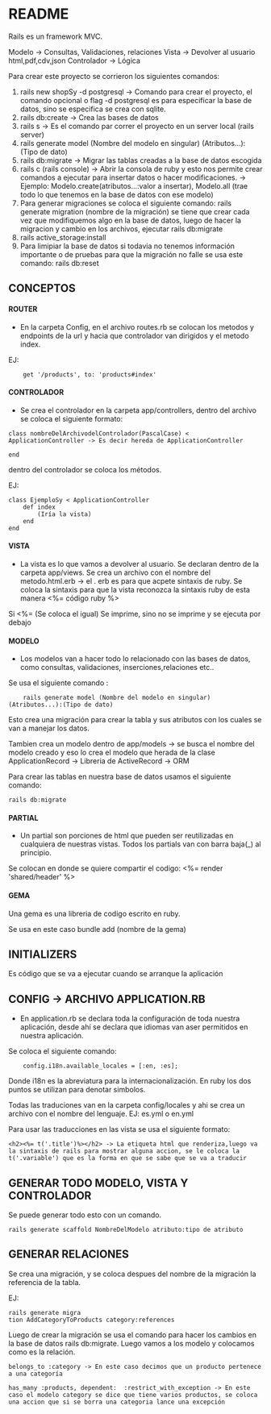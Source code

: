 # README
Rails es un framework MVC.

Modelo -> Consultas, Validaciones, relaciones
Vista -> Devolver al usuario html,pdf,cdv,json
Controlador -> Lógica

Para crear este proyecto se corrieron los siguientes comandos:

1. rails new shopSy -d postgresql -> Comando para crear el proyecto, el comando opcional o flag -d postgresql es para especificar la base de datos, sino se especifica se crea con sqlite.
2. rails db:create -> Crea las bases de datos
3. rails s -> Es el comando par correr el proyecto en un server local (rails server)
4. rails generate model (Nombre del modelo en singular) (Atributos...):(Tipo de dato)
5. rails db:migrate  -> Migrar las tablas creadas a la base de datos escogida
6. rails c (rails console) -> Abrir la consola de ruby y esto nos permite crear comandos a ejecutar para insertar datos o hacer modificaciones. -> Ejemplo: Modelo.create(atributos...:valor a insertar), Modelo.all (trae todo lo que tenemos en la base de datos con ese modelo)
7. Para generar migraciones se coloca el siguiente comando: rails generate migration (nombre de la migración) se tiene que crear cada vez que modifiquemos algo en la base de datos, luego de hacer la migracion y cambio en los archivos, ejecutar rails db:migrate
8. rails active_storage:install
9. Para limipiar la base de datos si todavia no tenemos información importante o de pruebas para que la migración no falle se usa este comando: rails db:reset



## CONCEPTOS

#### ROUTER

- En la carpeta Config, en el archivo routes.rb se colocan los metodos y endpoints de la url y hacia que controlador van dirigidos y el metodo index.

EJ:

```
    get '/products', to: 'products#index'
```

#### CONTROLADOR

- Se crea el controlador en la carpeta app/controllers, dentro del archivo se coloca
el siguiente formato:

````
class nombreDelArchivodelControlador(PascalCase) < ApplicationController -> Es decir hereda de ApplicationController

end
````

dentro del controlador se coloca los métodos.

EJ:
```
class EjemploSy < ApplicationController 
    def index
        (Iría la vista)
    end
end
```

#### VISTA

- La vista es lo que vamos a devolver al usuario. Se declaran dentro de la carpeta app/views. Se crea un archivo con el nombre del metodo.html.erb -> el . erb es para que acpete sintaxis de ruby. Se coloca la sintaxis para que la vista reconozca la sintaxis ruby de esta manera <%= código ruby %>

 Si <%= (Se coloca el igual) Se imprime, sino no se imprime y se ejecuta por debajo


#### MODELO

- Los modelos van a hacer todo lo relacionado con las bases de datos, como consultas, validaciones, inserciones,relaciones etc..

Se usa el siguiente comando :

```
    rails generate model (Nombre del modelo en singular) (Atributos...):(Tipo de dato)
```
Esto crea una migración para crear la tabla y sus atributos con los cuales se van a manejar los datos.

Tambien crea un modelo dentro de app/models -> se busca el nombre del modelo creado y eso lo crea el modelo que herada de la clase ApplicationRecord -> Libreria de ActiveRecord -> ORM 

Para crear las tablas en nuestra base de datos usamos el siguiente comando:

```
rails db:migrate 
```

 #### PARTIAL

 - Un partial son porciones de html que pueden ser reutilizadas en cualquiera de nuestras vistas. Todos los partials van con barra baja(_) al principio.

 Se colocan en donde se quiere compartir el codigo:  <%= render 'shared/header' %>
 #### GEMA
 Una gema es una libreria de codigo escrito en ruby.

 Se usa en este caso bundle add (nombre de la gema)

 ## INITIALIZERS
Es código que se va a ejecutar cuando se arranque la aplicación


## CONFIG -> ARCHIVO APPLICATION.RB
- En application.rb se declara toda la configuración de toda nuestra aplicación, desde ahí se declara que idiomas van aser permitidos en nuestra aplicación. 

Se coloca el siguiente comando:

````
    config.i18n.available_locales = [:en, :es];
````
Donde i18n es la abreviatura para la internacionalización. En ruby los dos puntos se utilizan para denotar simbolos.

Todas las traduciones van en la carpeta config/locales y ahi se crea un archivo con el nombre del lenguaje. EJ: es.yml o en.yml

Para usar las traducciones en las vista se usa el siguiente formato:

```
<h2><%= t('.title')%></h2> -> La etiqueta html que renderiza,luego va la sintaxis de rails para mostrar alguna accion, se le coloca la t('.variable') que es la forma en que se sabe que se va a traducir
```
## GENERAR TODO MODELO, VISTA Y CONTROLADOR 
Se puede generar todo esto con un comando.

```
rails generate scaffold NombreDelModelo atributo:tipo de atributo
```
## GENERAR RELACIONES

Se crea una migración, y se coloca despues del nombre de la migración la referencia de la tabla.

EJ:

````
rails generate migra
tion AddCategoryToProducts category:references
````
Luego de crear la migración se usa el comando para hacer los cambios en la base de datos rails db:migrate. Luego vamos a los modelo y colocamos como es la relación.

````
belongs_to :category -> En este caso decimos que un producto pertenece a una categoría

has_many :products, dependent:  :restrict_with_exception -> En este caso el modelo category se dice que tiene varios productos, se coloca una accion que si se borra una categoria lance una excepción
````





